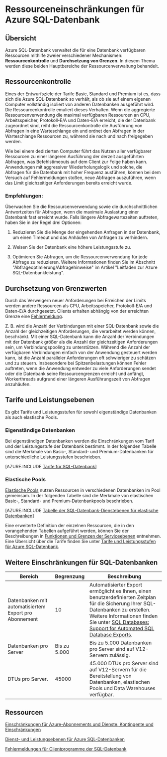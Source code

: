 <properties
	pageTitle="Ressourceneinschränkungen für Azure SQL-Datenbanken"
	description="Diese Seite beschreibt einige allgemeine Ressourceneinschränkungen für Azure SQL-Datenbanken."
	services="sql-database"
	documentationCenter="na"
	authors="CarlRabeler"
	manager="jhubbard"
	editor="monicar" />


<tags
	ms.service="sql-database"
	ms.devlang="na"
	ms.topic="article"
	ms.tgt_pltfrm="na"
	ms.workload="data-management"
	ms.date="07/19/2016"
	ms.author="carlrab" />


# Ressourceneinschränkungen für Azure SQL-Datenbank

## Übersicht

Azure SQL-Datenbank verwaltet die für eine Datenbank verfügbaren Ressourcen mithilfe zweier verschiedener Mechanismen: **Ressourcenkontrolle** und **Durchsetzung von Grenzen**. In diesem Thema werden diese beiden Hauptbereiche der Ressourcenverwaltung behandelt.

## Ressourcenkontrolle
Eines der Entwurfsziele der Tarife Basic, Standard und Premium ist es, dass sich die Azure SQL-Datenbank so verhält, als ob sie auf einem eigenen Computer vollständig isoliert von anderen Datenbanken ausgeführt wird. Die Ressourcenkontrolle emuliert dieses Verhalten. Wenn die aggregierte Ressourcenverwendung die maximal verfügbaren Ressourcen an CPU, Arbeitsspeicher, Protokoll-E/A und Daten-E/A erreicht, die der Datenbank zugeordnet sind, reiht die Ressourcenkontrolle die Ausführung von Abfragen in eine Warteschlange ein und ordnet den Abfragen in der Warteschlange Ressourcen zu, während sie nach und nach freigegeben werden.

Wie bei einem dedizierten Computer führt das Nutzen aller verfügbarer Ressourcen zu einer längeren Ausführung der derzeit ausgeführten Abfragen, was Befehlstimeouts auf dem Client zur Folge haben kann. Anwendungen mit aggressiver Wiederholungslogik und solche, die Abfragen für die Datenbank mit hoher Frequenz ausführen, können bei dem Versuch auf Fehlermeldungen stoßen, neue Abfragen auszuführen, wenn das Limit gleichzeitiger Anforderungen bereits erreicht wurde.

### Empfehlungen:
Überwachen Sie die Ressourcenverwendung sowie die durchschnittlichen Antwortzeiten für Abfragen, wenn die maximale Auslastung einer Datenbank fast erreicht wurde. Falls längere Abfragewartezeiten auftreten, haben Sie in der Regel drei Optionen:

1.	Reduzieren Sie die Menge der eingehenden Anfragen in der Datenbank, um einen Timeout und das Anhäufen von Anfragen zu verhindern.

2.	Weisen Sie der Datenbank eine höhere Leistungsstufe zu.

3.	Optimieren Sie Abfragen, um die Ressourcenverwendung für jede Abfrage zu reduzieren. Weitere Informationen finden Sie im Abschnitt "Abfrageoptimierung/Abfragehinweise" im Artikel "Leitfaden zur Azure SQL-Datenbankleistung".

## Durchsetzung von Grenzwerten
Durch das Verweigern neuer Anforderungen bei Erreichen der Limits werden andere Ressourcen als CPU, Arbeitsspeicher, Protokoll-E/A und Daten-E/A durchgesetzt. Clients erhalten abhängig von der erreichten Grenze eine [Fehlermeldung](sql-database-develop-error-messages.md).

Z. B. wird die Anzahl der Verbindungen mit einer SQL-Datenbank sowie die Anzahl der gleichzeitigen Anforderungen, die verarbeitet werden können, beschränkt. Mit einer SQL-Datenbank kann die Anzahl der Verbindungen mit der Datenbank größer als die Anzahl der gleichzeitigen Anforderungen sein, um Verbindungspooling zu unterstützen. Während die Anzahl der verfügbaren Verbindungen einfach von der Anwendung gesteuert werden kann, ist die Anzahl paralleler Anforderungen oft schwieriger zu schätzen und zu steuern. Insbesondere bei Spitzenbelastungen können Fehler auftreten, wenn die Anwendung entweder zu viele Anforderungen sendet oder die Datenbank seine Ressourcengrenzen erreicht und anfängt, Workerthreads aufgrund einer längeren Ausführungszeit von Abfragen anzuhäufen.

## Tarife und Leistungsebenen

Es gibt Tarife und Leistungsstufen für sowohl eigenständige Datenbanken als auch elastische Pools.

### Eigenständige Datenbanken

Bei eigenständigen Datenbanken werden die Einschränkungen vom Tarif und der Leistungsstufe der Datenbank bestimmt. In der folgenden Tabelle sind die Merkmale von Basic-, Standard- und Premium-Datenbanken für unterschiedliche Leistungsstufen beschrieben.

[AZURE.INCLUDE [Tarife für SQL-Datenbank](../../includes/sql-database-service-tiers-table.md)]

### Elastische Pools

[Elastische Pools](sql-database-elastic-pool.md) nutzen Ressourcen in verschiedenen Datenbanken im Pool gemeinsam. In der folgenden Tabelle sind die Merkmale von elastischen Basic-, Standard- und Premium-Datenbankpools beschrieben.

[AZURE.INCLUDE [Tabelle der SQL-Datenbank-Dienstebenen für elastische Datenbanken](../../includes/sql-database-service-tiers-table-elastic-db-pools.md)]

Eine erweiterte Definition der einzelnen Ressourcen, die in den vorangehenden Tabellen aufgeführt werden, können Sie der Beschreibungen in [Funktionen und Grenzen der Serviceebenen](sql-database-performance-guidance.md#service-tier-capabilities-and-limits) entnehmen. Eine Übersicht über die Tarife finden Sie unter [Tarife und Leistungsstufen für Azure SQL-Datenbank](sql-database-service-tiers.md).

## Weitere Einschränkungen für SQL-Datenbanken

| Bereich | Begrenzung | Beschreibung |
|---|---|---|
| Datenbanken mit automatisiertem Export pro Abonnement | 10 | Automatisierter Export ermöglicht es Ihnen, einen benutzerdefinierten Zeitplan für die Sicherung Ihrer SQL-Datenbanken zu erstellen. Weitere Informationen finden Sie unter [SQL Databases: Support for Automated SQL Database Exports](http://weblogs.asp.net/scottgu/windows-azure-july-updates-sql-database-traffic-manager-autoscale-virtual-machines).|
| Datenbanken pro Server | Bis zu 5.000 | Bis zu 5.000 Datenbanken pro Server sind auf V12-Servern zulässig. |  
| DTUs pro Server. | 45000 | 45\.000 DTUs pro Server sind auf V12-Servern für die Bereitstellung von Datenbanken, elastischen Pools und Data Warehouses verfügbar. |



## Ressourcen

[Einschränkungen für Azure-Abonnements und Dienste, Kontingente und Einschränkungen](../azure-subscription-service-limits.md)

[Dienst- und Leistungsebenen für Azure SQL-Datenbanken](sql-database-service-tiers.md)

[Fehlermeldungen für Clientprogramme der SQL-Datenbank](sql-database-develop-error-messages.md)

<!---HONumber=AcomDC_0914_2016-->